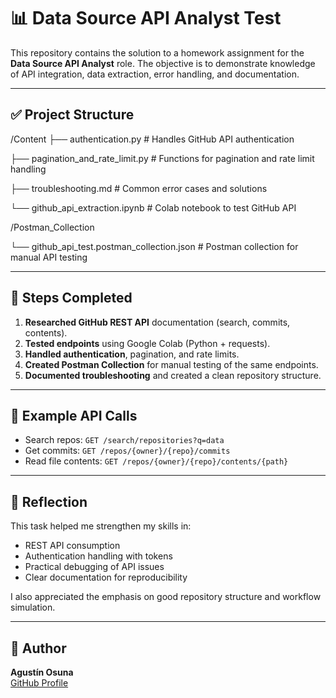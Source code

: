 # 📊 Data Source API Analyst Test

This repository contains the solution to a homework assignment for the **Data Source API Analyst** role. The objective is to demonstrate knowledge of API integration, data extraction, error handling, and documentation.

---

## ✅ Project Structure

/Content
├── authentication.py # Handles GitHub API authentication

├── pagination_and_rate_limit.py # Functions for pagination and rate limit handling

├── troubleshooting.md # Common error cases and solutions

└── github_api_extraction.ipynb # Colab notebook to test GitHub API

/Postman_Collection

└── github_api_test.postman_collection.json # Postman collection for manual API testing


---

## 🚀 Steps Completed

1. **Researched GitHub REST API** documentation (search, commits, contents).
2. **Tested endpoints** using Google Colab (Python + requests).
3. **Handled authentication**, pagination, and rate limits.
4. **Created Postman Collection** for manual testing of the same endpoints.
5. **Documented troubleshooting** and created a clean repository structure.

---

## 🧪 Example API Calls

- Search repos: `GET /search/repositories?q=data`
- Get commits: `GET /repos/{owner}/{repo}/commits`
- Read file contents: `GET /repos/{owner}/{repo}/contents/{path}`

---

## 🧠 Reflection

This task helped me strengthen my skills in:
- REST API consumption
- Authentication handling with tokens
- Practical debugging of API issues
- Clear documentation for reproducibility

I also appreciated the emphasis on good repository structure and workflow simulation.

---

## 📎 Author

**Agustín Osuna**  
[GitHub Profile](https://github.com/osunagustin)

